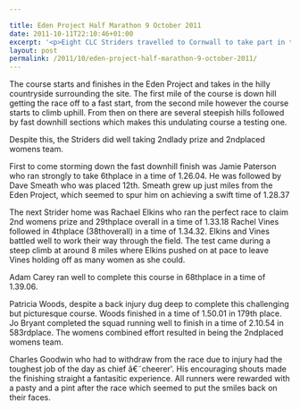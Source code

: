 ```yaml
---

title: Eden Project Half Marathon 9 October 2011
date: 2011-10-11T22:10:46+01:00
excerpt: '<p>Eight CLC Striders travelled to Cornwall to take part in the Third Eden Project half marathon</p>'
layout: post
permalink: /2011/10/eden-project-half-marathon-9-october-2011/
---
```

</p> 

The course starts and finishes in the Eden Project and takes in the hilly countryside surrounding the site. The first mile of the course is down hill getting the race off to a fast start, from the second mile however the course starts to climb uphill. From then on there are several steepish hills followed by fast downhill sections which makes this undulating course a testing one.

Despite this, the Striders did well taking 2ndlady prize and 2ndplaced womens team.

First to come storming down the fast downhill finish was Jamie Paterson who ran strongly to take 6thplace in a time of 1.26.04. He was followed by Dave Smeath who was placed 12th. Smeath grew up just miles from the Eden Project, which seemed to spur him on achieving a swift time of 1.28.37

The next Strider home was Rachael Elkins who ran the perfect race to claim 2nd womens prize and 29thplace overall in a time of 1.33.18 Rachel Vines followed in 4thplace (38thoverall) in a time of 1.34.32. Elkins and Vines battled well to work their way through the field. The test came during a steep climb at around 8 miles where Elkins pushed on at pace to leave Vines holding off as many women as she could.

Adam Carey ran well to complete this course in 68thplace in a time of 1.39.06. 

Patricia Woods, despite a back injury dug deep to complete this challenging but picturesque course. Woods finished in a time of 1.50.01 in 179th place. Jo Bryant completed the squad running well to finish in a time of 2.10.54 in 583rdplace. The womens combined effort resulted in being the 2ndplaced womens team.

Charles Goodwin who had to withdraw from the race due to injury had the toughest job of the day as chief â€˜cheerer'. His encouraging shouts made the finishing straight a fantasitic experience. All runners were rewarded with a pasty and a pint after the race which seemed to put the smiles back on their faces.</p>